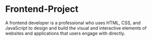 # Frontend-Project
A frontend developer is a professional who uses HTML, CSS, and JavaScript to design and build the visual and interactive elements of websites and applications that users engage with directly. 
